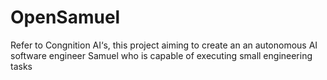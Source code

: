# OpenSamuel
Refer to Congnition AI‘s, this project aiming to create an an autonomous AI software engineer Samuel who is capable of executing small engineering tasks
